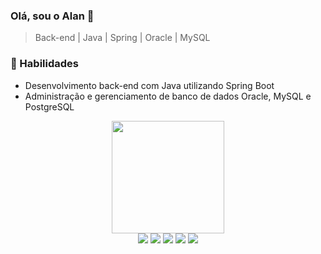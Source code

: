 ### Olá, sou o Alan  👋

> Back-end | Java | Spring | Oracle | MySQL

<h3>🚀 Habilidades</h3>
<ul>
  <li>Desenvolvimento back-end com Java utilizando Spring Boot</li>
  <li>Administração e gerenciamento de banco de dados Oracle, MySQL e PostgreSQL</li>
</ul>


<div align="center">
  <a href="https://github.com/alantrs">
    <img height="180em" src="https://github-readme-stats.vercel.app/api?username=alantrs&show_icons=true&theme=dark&include_all_commits=false&count_private=true"/>
  </a>
  <br>
  <img src="https://img.shields.io/badge/java-%23ED8B00.svg?style=for-the-badge&logo=java&logoColor=white">
  <img src="https://img.shields.io/badge/spring-%236DB33F.svg?style=for-the-badge&logo=spring&logoColor=white">
  <img src="https://img.shields.io/badge/postgres-%23316192.svg?style=for-the-badge&logo=postgresql&logoColor=white">
  <img src="https://img.shields.io/badge/Oracle-F80000?style=for-the-badge&logo=Oracle&logoColor=white">
  <img src="https://img.shields.io/badge/MySQL-005C84?style=for-the-badge&logo=mysql&logoColor=white">
</div>


  
  
